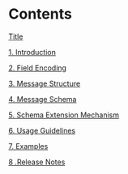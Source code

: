 Contents
========

[Title](00Title.md)

[1. Introduction](01Introduction.md)

[2. Field Encoding](02FieldEncoding.md)

[3. Message Structure](03MessageStructure.md)

[4. Message Schema](04MessageSchema.md)

[5. Schema Extension Mechanism](05SchemaExtensionMechanism.md)

[6. Usage Guidelines](06UsageGuidelines.md)

[7. Examples](07Examples.md)

[8 .Release Notes](08ReleaseNotes.md)